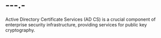 # ---.-
Active Directory Certificate Services (AD CS) is a crucial component of enterprise security infrastructure, providing services for public key cryptography. 
